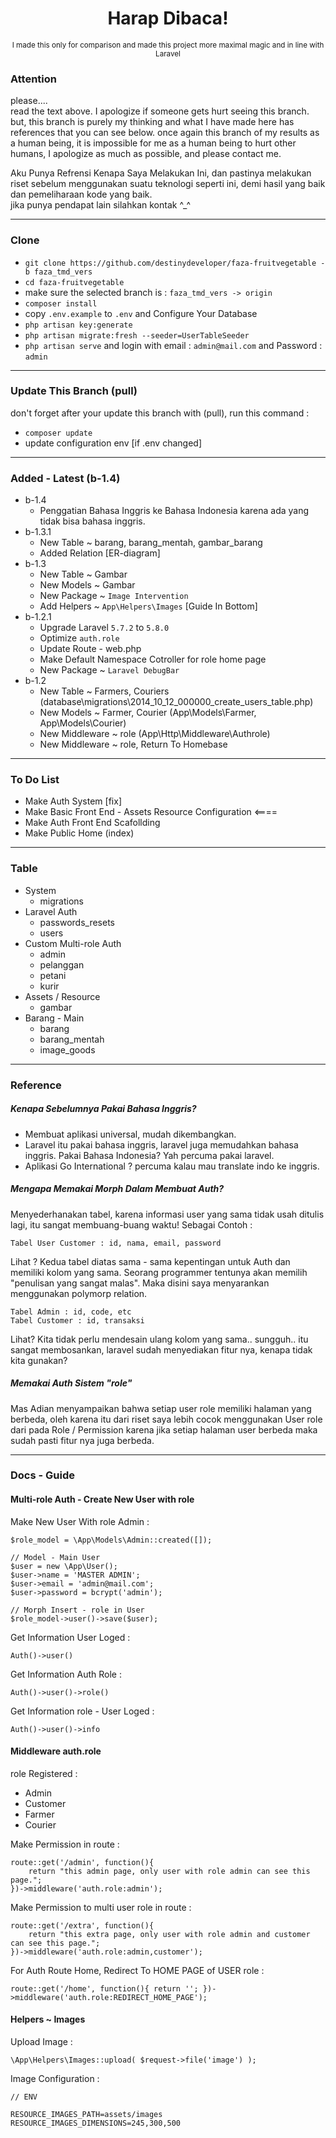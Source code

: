<div align="center">
    <h1>
        Harap Dibaca!
    </h1>
    <small>
        I made this only for comparison and made this project more maximal magic and in line with Laravel
    </small>
</div>

### Attention 
please....<br>
read the text above. I apologize if someone gets hurt seeing this branch. but, this branch is purely my thinking and what I have made here has references that you can see below. once again this branch of my results as a human being, it is impossible for me as a human being to hurt other humans, I apologize as much as possible, and please contact me.<br>

Aku Punya Refrensi Kenapa Saya Melakukan Ini, dan pastinya melakukan riset sebelum menggunakan suatu teknologi seperti ini, demi hasil yang baik dan pemeliharaan kode yang baik. <br>
jika punya pendapat lain silahkan kontak ^_^
<hr>

### Clone
* `git clone https://github.com/destinydeveloper/faza-fruitvegetable -b faza_tmd_vers`
* `cd faza-fruitvegetable`
* make sure the selected branch is : `faza_tmd_vers -> origin`
* `composer install`
* copy `.env.example` to `.env` and Configure Your Database
* `php artisan key:generate`
* `php artisan migrate:fresh --seeder=UserTableSeeder`
* `php artisan serve` and login with email : `admin@mail.com` and Password : `admin`
<hr>

### Update This Branch (pull)
don't forget after your update this branch with (pull), run this command :
* `composer update` 
* update configuration env [if .env changed]
<hr>

### Added - Latest (b-1.4)
- b-1.4
    * Penggatian Bahasa Inggris ke Bahasa Indonesia karena ada yang tidak bisa bahasa inggris.
- b-1.3.1
    * New Table ~ barang, barang_mentah, gambar_barang
    * Added Relation [ER-diagram]
- b-1.3
    * New Table ~ Gambar
    * New Models ~ Gambar
    * New Package ~ `Image Intervention`
    * Add Helpers ~ `App\Helpers\Images` [Guide In Bottom]
- b-1.2.1
    * Upgrade Laravel `5.7.2` to `5.8.0`
    * Optimize `auth.role`
    * Update Route - web.php
    * Make Default Namespace Cotroller for role home page
    * New Package ~ `Laravel DebugBar`
- b-1.2
    * New Table ~ Farmers, Couriers (database\migrations\2014_10_12_000000_create_users_table.php)
    * New Models ~ Farmer, Courier (App\Models\Farmer, App\Models\Courier)
    * New Middleware ~ role (App\Http\Middleware\Authrole)
    * New Middleware ~ role, Return To Homebase
<hr>

### To Do List
* Make Auth System  [fix]
* Make Basic Front End - Assets Resource Configuration    <====
* Make Auth Front End Scafollding 
* Make Public Home (index)
<hr>

### Table
- System
    * migrations
- Laravel Auth
    * passwords_resets
    * users
- Custom Multi-role Auth
    * admin
    * pelanggan
    * petani
    * kurir
- Assets / Resource
    * gambar
- Barang - Main
    * barang
    * barang_mentah
    * image_goods

<hr>

### Reference
##### Kenapa Sebelumnya Pakai Bahasa Inggris?
* Membuat aplikasi universal, mudah dikembangkan.
* Laravel itu pakai bahasa inggris, laravel juga memudahkan bahasa inggris. Pakai Bahasa Indonesia? Yah percuma pakai laravel.
* Aplikasi Go International ? percuma kalau mau translate indo ke inggris.
##### Mengapa Memakai Morph Dalam Membuat Auth?
Menyederhanakan tabel, karena informasi user yang sama tidak usah ditulis lagi, itu sangat membuang-buang waktu! Sebagai Contoh :
```Tabel User Admin  : id, nama, email, password
Tabel User Customer : id, nama, email, password
```
Lihat ? Kedua tabel diatas sama - sama kepentingan untuk Auth dan memiliki kolom yang sama. Seorang programmer tentunya akan memilih "penulisan yang sangat malas". Maka disini saya menyarankan menggunakan polymorp relation. 
```Tabel Users : id, nama, email, password, role_type, role_id
Tabel Admin : id, code, etc
Tabel Customer : id, transaksi
```
Lihat? Kita tidak perlu mendesain ulang kolom yang sama.. sungguh.. itu sangat membosankan, laravel sudah menyediakan fitur nya, kenapa tidak kita gunakan?
##### Memakai Auth Sistem "role"
Mas Adian menyampaikan bahwa setiap user role memiliki halaman yang berbeda, oleh karena itu dari riset saya lebih cocok menggunakan User role dari pada Role / Permission karena jika setiap halaman user berbeda maka sudah pasti fitur nya juga berbeda.

<hr>

### Docs - Guide
#### Multi-role Auth - Create New User with role
Make New User With role Admin :
```// Model - role User
$role_model = \App\Models\Admin::created([]);

// Model - Main User
$user = new \App\User();
$user->name = 'MASTER ADMIN';
$user->email = 'admin@mail.com';
$user->password = bcrypt('admin');

// Morph Insert - role in User
$role_model->user()->save($user);
```

Get Information User Loged :
```
Auth()->user()
```


Get Information Auth Role :
```
Auth()->user()->role()
```

Get Information role - User Loged :
```
Auth()->user()->info
```

#### Middleware auth.role
role Registered :
* Admin
* Customer
* Farmer
* Courier

Make Permission in route :
```
route::get('/admin', function(){
    return "this admin page, only user with role admin can see this page.";
})->middleware('auth.role:admin');
```
Make Permission to multi user role in route :
```
route::get('/extra', function(){
    return "this extra page, only user with role admin and customer can see this page.";
})->middleware('auth.role:admin,customer');
```

For Auth Route Home, Redirect To HOME PAGE of USER role :
```
route::get('/home', function(){ return ''; })->middleware('auth.role:REDIRECT_HOME_PAGE');
```

#### Helpers ~ Images
Upload Image :
```
\App\Helpers\Images::upload( $request->file('image') );
```

Image Configuration :
```
// ENV

RESOURCE_IMAGES_PATH=assets/images
RESOURCE_IMAGES_DIMENSIONS=245,300,500
```